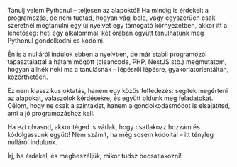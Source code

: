 Tanulj velem Pythonul – teljesen az alapoktól!
Ha mindig is érdekelt a programozás, de nem tudtad, hogyan vágj bele, vagy egyszerűen csak szeretnél megtanulni egy új nyelvet egy támogató környezetben, akkor itt a lehetőség: heti egy alkalommal, két órában együtt tanulhatunk meg Pythonul gondolkodni és kódolni.

Én is a nulláról indulok ebben a nyelvben, de már stabil programozói tapasztalattal a hátam mögött (cleancode, PHP, NestJS stb.) megmutatom, hogyan állnék neki ma a tanulásnak – lépésről lépésre, gyakorlatorientáltan, közérthetően.

Ez nem klasszikus oktatás, hanem egy közös felfedezés: segítek megérteni az alapokat, válaszolok kérdésekre, és együtt oldunk meg feladatokat. Célom, hogy ne csak a szintaxist, hanem a gondolkodásmódot is elsajátítsd, ami a jó programozáshoz kell.

Ha ezt olvasod, akkor téged is várlak, hogy csatlakozz hozzám és kódolgassunk együtt! Nem számít, ha még sosem kódoltál – itt tényleg nulláról indulunk.

Írj, ha érdekel, és megbeszéljük, mikor tudsz becsatlakozni!
